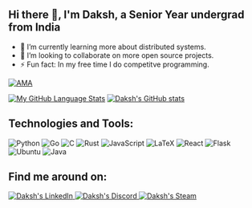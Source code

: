 ## Hi there 👋, I'm Daksh, a Senior Year undergrad from India

<!--
**dak-x/dak-x** is a ✨ _special_ ✨ repository because its `README.md` (this file) appears on your GitHub profile.
-->

- 🌱 I’m currently learning more about distributed systems.
- 👯 I’m looking to collaborate on more open source projects. 
- ⚡ Fun fact: In my free time I do competitve programming.
  
<a href="https://github.com/dak-x/dak-x/issues"> <img alt="AMA" src="https://img.shields.io/badge/Ask%20me-anything-1abc9c.svg">

[![My GitHub Language Stats](https://github-readme-stats.vercel.app/api/top-langs/?username=dak-x&theme=onedark&hide=css,html&layout=compact&border_radius=10&langs_count=4)]()
[![Daksh's GitHub stats](https://github-readme-stats.vercel.app/api?username=dak-x&theme=onedark&show_icons=true&border_radius=10&hide=issues,prs)]()


## Technologies and Tools:
![Python](https://img.shields.io/badge/Python-14354C?style=for-the-badge&logo=python&logoColor=white)
![Go](https://img.shields.io/badge/Go-00ADD8?style=for-the-badge&logo=go&logoColor=white)
![C](https://img.shields.io/badge/c-%2300599C.svg?style=for-the-badge&logo=c&logoColor=white)
![Rust](https://img.shields.io/badge/rust-%23000000.svg?style=for-the-badge&logo=rust&logoColor=white&color=red)
![JavaScript](https://img.shields.io/badge/javascript-%23323330.svg?style=for-the-badge&logo=javascript&logoColor=%23F7DF1E)
![LaTeX](https://img.shields.io/badge/latex-%23008080.svg?style=for-the-badge&logo=latex&logoColor=white)
![React](https://img.shields.io/badge/react-%2320232a.svg?style=for-the-badge&logo=react&logoColor=%2361DAFB)
![Flask](https://img.shields.io/badge/flask-%23000.svg?style=for-the-badge&logo=flask&logoColor=white)
![Ubuntu](https://img.shields.io/badge/Ubuntu-E95420?style=for-the-badge&logo=ubuntu&logoColor=white)
![Java](https://img.shields.io/badge/Java-ED8B00?style=for-the-badge&logo=java&logoColor=white)

## Find me around on:
<a href="https://linkedin.com/in/dak-x"><img alt="Daksh's LinkedIn" src="https://img.shields.io/badge/LinkedIn-0077B5?style=for-the-badge&logo=linkedin&logoColor=white" >
<a href= ""> <img alt="Daksh's Discord" src="https://img.shields.io/badge/Discord-7289DA?style=for-the-badge&logo=discord&logoColor=white">
<a href="https://steamcommunity.com/id/daksh879/"> <img alt="Daksh's Steam" src="https://img.shields.io/badge/Steam-000000?style=for-the-badge&logo=steam&logoColor=white">
